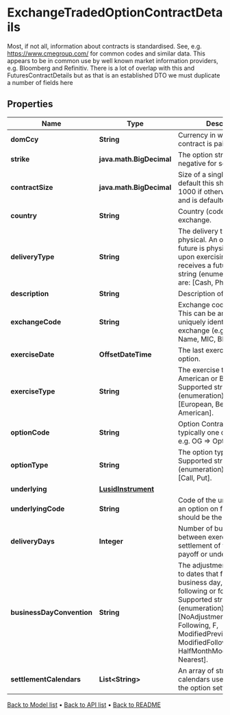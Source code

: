 

# ExchangeTradedOptionContractDetails

Most, if not all, information about contracts is standardised. See, e.g. https://www.cmegroup.com/ for  common codes and similar data. This appears to be in common use by well known market information providers, e.g. Bloomberg and Refinitiv.  There is a lot of overlap with this and FuturesContractDetails but as that is an established DTO we must duplicate a number of fields here

## Properties

| Name | Type | Description | Notes |
|------------ | ------------- | ------------- | -------------|
|**domCcy** | **String** | Currency in which the contract is paid. |  |
|**strike** | **java.math.BigDecimal** | The option strike, this can be negative for some options. |  |
|**contractSize** | **java.math.BigDecimal** | Size of a single contract. By default this should be set to 1000 if otherwise unknown and is defaulted to such. |  |
|**country** | **String** | Country (code) for the exchange. |  |
|**deliveryType** | **String** | The delivery type, cash or physical. An option on a future is physically settled if upon exercising the  holder receives a future.    Supported string (enumeration) values are: [Cash, Physical]. |  |
|**description** | **String** | Description of contract |  |
|**exchangeCode** | **String** | Exchange code for contract. This can be any string to uniquely identify the exchange (e.g. Exchange Name, MIC, BBG code). |  |
|**exerciseDate** | **OffsetDateTime** | The last exercise date of the option. |  |
|**exerciseType** | **String** | The exercise type, European, American or Bermudan.    Supported string (enumeration) values are: [European, Bermudan, American]. |  |
|**optionCode** | **String** | Option Contract Code, typically one or two letters, e.g. OG &#x3D;&gt; Option on Gold. |  |
|**optionType** | **String** | The option type, Call or Put.    Supported string (enumeration) values are: [Call, Put]. |  |
|**underlying** | [**LusidInstrument**](LusidInstrument.md) |  |  |
|**underlyingCode** | **String** | Code of the underlying, for an option on futures this should be the futures code. |  |
|**deliveryDays** | **Integer** | Number of business days between exercise date and settlement of the option payoff or underlying. |  [optional] |
|**businessDayConvention** | **String** | The adjustment type to apply to dates that fall upon a non-business day, e.g. modified following or following.  Supported string (enumeration) values are: [NoAdjustment, Previous, P, Following, F, ModifiedPrevious, MP, ModifiedFollowing, MF, HalfMonthModifiedFollowing, Nearest]. |  [optional] |
|**settlementCalendars** | **List&lt;String&gt;** | An array of strings denoting calendars used in calculating the option settlement date. |  [optional] |



[Back to Model list](../README.md#documentation-for-models) &#8226; [Back to API list](../README.md#documentation-for-api-endpoints) &#8226; [Back to README](../README.md)


